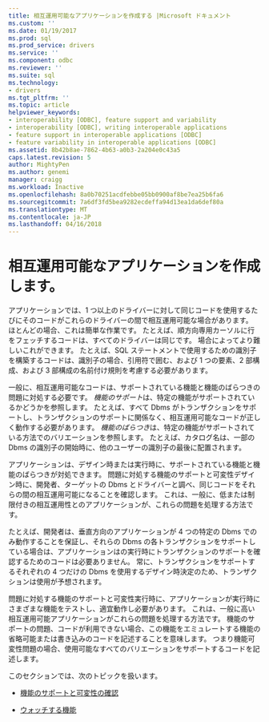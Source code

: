 ```yaml
---
title: 相互運用可能なアプリケーションを作成する |Microsoft ドキュメント
ms.custom: ''
ms.date: 01/19/2017
ms.prod: sql
ms.prod_service: drivers
ms.service: ''
ms.component: odbc
ms.reviewer: ''
ms.suite: sql
ms.technology:
- drivers
ms.tgt_pltfrm: ''
ms.topic: article
helpviewer_keywords:
- interoperability [ODBC], feature support and variability
- interoperability [ODBC], writing interoperable applications
- feature support in interoperable applications [ODBC]
- feature variability in interoperable applications [ODBC]
ms.assetid: 8b42b8ae-7862-4b63-a0b3-2a204e0c43a5
caps.latest.revision: 5
author: MightyPen
ms.author: genemi
manager: craigg
ms.workload: Inactive
ms.openlocfilehash: 8a0b70251acdfebbe05bb0900af8be7ea25b6fa6
ms.sourcegitcommit: 7a6df3fd5bea9282ecdeffa94d13ea1da6def80a
ms.translationtype: MT
ms.contentlocale: ja-JP
ms.lasthandoff: 04/16/2018
---
```

# <a name="writing-an-interoperable-application"></a>相互運用可能なアプリケーションを作成します。
アプリケーションでは、1 つ以上のドライバーに対して同じコードを使用するたびにそのコードがこれらのドライバーの間で相互運用可能な場合があります。 ほとんどの場合、これは簡単な作業です。 たとえば、順方向専用カーソルに行をフェッチするコードは、すべてのドライバーは同じです。 場合によってより難しいこれができます。 たとえば、SQL ステートメントで使用するための識別子を構築するコードは、識別子の場合、引用符で囲む、および 1 つの要素、2 部構成、および 3 部構成の名前付け規則を考慮する必要があります。  
  
 一般に、相互運用可能なコードは、サポートされている機能と機能のばらつきの問題に対処する必要です。 *機能のサポート*は、特定の機能がサポートされているかどうかを参照します。 たとえば、すべて Dbms がトランザクションをサポートし、トランザクションのサポートに関係なく、相互運用可能なコードが正しく動作する必要があります。 *機能のばらつき*は、特定の機能がサポートされている方法でのバリエーションを参照します。 たとえば、カタログ名は、一部の Dbms の識別子の開始時に、他のユーザーの識別子の最後に配置されます。  
  
 アプリケーションは、デザイン時または実行時に、サポートされている機能と機能のばらつきが対処できます。 問題に対処する機能のサポートと可変性デザイン時に、開発者、ターゲットの Dbms とドライバーと調べ、同じコードをそれらの間の相互運用可能になることを確認します。 これは、一般に、低または制限付きの相互運用性とのアプリケーションが、これらの問題を処理する方法です。  
  
 たとえば、開発者は、垂直方向のアプリケーションが 4 つの特定の Dbms でのみ動作することを保証し、それらの Dbms の各トランザクションをサポートしている場合は、アプリケーションはの実行時にトランザクションのサポートを確認するためのコードは必要ありません。 常に、トランザクションをサポートするそれぞれの 4 つだけの Dbms を使用するデザイン時決定のため、トランザクションは使用が予想されます。  
  
 問題に対処する機能のサポートと可変性実行時に、アプリケーションが実行時にさまざまな機能をテストし、適宜動作し必要があります。 これは、一般に高い相互運用可能アプリケーションがこれらの問題を処理する方法です。 機能のサポートの問題、コードが利用できない場合、この機能をエミュレートする機能の省略可能または書き込みのコードを記述することを意味します。 つまり機能可変性問題の場合、使用可能なすべてのバリエーションをサポートするコードを記述します。  
  
 このセクションでは、次のトピックを扱います。  
  
-   [機能のサポートと可変性の確認](../../../odbc/reference/develop-app/checking-feature-support-and-variability.md)  
  
-   [ウォッチする機能](../../../odbc/reference/develop-app/features-to-watch-for.md)
